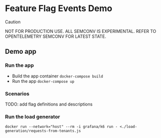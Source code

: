 # Feature Flag Events Demo

> [!CAUTION]
> NOT FOR PRODUCTION USE. ALL SEMCONV IS EXPERIMENTAL. REFER TO OPENTELEMETRY SEMCONV FOR LATEST STATE.

## Demo app

### Run the app

- Build the app container `docker-compose build`
- Run the app `docker-compose up`

### Scenarios

TODO: add flag definitions and descriptions 

### Run the load generator

`docker run --network="host" --rm -i grafana/k6 run - <./load-generation/requests-from-tenants.js`
